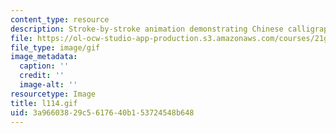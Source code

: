 ```yaml
---
content_type: resource
description: Stroke-by-stroke animation demonstrating Chinese calligraphy.
file: https://ol-ocw-studio-app-production.s3.amazonaws.com/courses/21g-104-chinese-iv-regular-spring-2004/3a96603829c5617640b153724548b648_l114.gif
file_type: image/gif
image_metadata:
  caption: ''
  credit: ''
  image-alt: ''
resourcetype: Image
title: l114.gif
uid: 3a966038-29c5-6176-40b1-53724548b648
---
```

